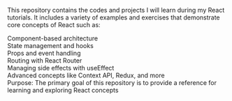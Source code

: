 This repository contains the codes and projects I will learn during my React tutorials. It includes a variety of examples and exercises that demonstrate core concepts of React such as:

Component-based architecture  
State management and hooks  
Props and event handling  
Routing with React Router  
Managing side effects with useEffect  
Advanced concepts like Context API, Redux, and more  
Purpose: The primary goal of this repository is to provide a reference for learning and exploring React concepts
